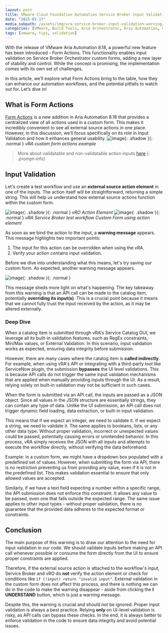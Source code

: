 ```yaml
---
layout: post
title: VMware Cloud Foundation Automation Service Broker Input Validation Deep Dive
date: "2025-01-17"
media_subpath: /assets/img/vra-service-broker-input-validation-warning/
categories: [VMware, Build Tools, Aria Orchestrator, Aria Automation, VMware Cloud Foundation Orchestrator, VMware Cloud Foundation Automation]
tags: [vmware, tips, validation]
---
```

With the release of VMware Aria Automation 8.18, a powerful new feature has been introduced - Form Actions. This functionality enables input validation on Service Broker Orchestrator custom forms, adding a new layer of stability and control. While the concept is promising, the implementation comes with its own set of challenges.

In this article, we’ll explore what Form Actions bring to the table, how they can enhance our automation workflows, and the potential pitfalls to watch out for. Let’s dive in!

## What is Form Actions

[Form Actions](https://techdocs.broadcom.com/us/en/vmware-cis/aria/aria-automation/8-18/consumption-on-prem-using-master-map-8-18/service-catalog-setting-up-service-catalog-for-your-organization/service-broker-custom-forms-customize-a-request-form/service-broker-custom-forms-learn-more-about-service-broker-custom-forms.html#:~:text=The%20Form%20Actions%20tab%20in%20the%20custom%20form%20designer%20shows%20a%20list%20of%20all%20actions%20that%20are%20used%20in%20the%20form.) is a new addition in Aria Automation 8.18 that provides a centralized view of all actions used in a custom form. This makes it incredibly convenient to see all external source actions in one place. However, in this discussion, we’ll focus specifically on its role in Input Validation and how it enhances general usability.
![image](image.png){: .shadow }{: .normal }
_vRA custom form actions example_

> More about validatable and non-validatable action inputs [here](https://techdocs.broadcom.com/us/en/vmware-cis/private-ai/foundation-with-nvidia/5-2/service-broker-custom-forms-learn-more-about-service-broker-custom-forms.html#:~:text=actions%20used%20in%20custom%20forms%20might%20contain%20inputs%20that%20can't%20be%20validated%20when%20the%20form%20is%20called%20using%20the%20API.%20When%20you%20save%20a%20form%20which%20contains%20unvalidatable%20actions%2C%20a%20warning%20appears.%20To%20save%20the%20form%2C%20you%20must%20confirm%20that%20the%20actions%20were%20developed%20according%20to%20best%20practices.)
{: .prompt-info}

## Input Validation

Let's create a test workflow and use an **external source action element** in one of the inputs. The action itself will be straightforward, returning a simple string. This will help us understand how external source actions function within the custom form.

![image](image-2.png){: .shadow }{: .normal }
_vRO Action Element_
![image](image-1.png){: .shadow }{: .normal }
_vRA Service Broker test workflow Custom Form using action element_

As soon as we bind the action to the input, a **warning message** appears. This message highlights two important points:

1. The input for this action can be overridden when using the vRA.
2. Verify your action contains input validation.

Before we dive into understanding what this means, let's try saving our custom form. As expected, another warning message appears.

![image](image-3.png){: .shadow }{: .normal }

This message sheds more light on what's happening. The key takeaway from this warning is that an API call can be made to the catalog item, potentially **overriding its input(s)**. This is a crucial point because it means that we cannot fully trust the input received by the action, as it may be altered externally.

### Deep Dive

When a catalog item is submitted through vRA's Service Catalog GUI, we leverage all its built-in validation features, such as RegEx constraints, Min/Max values, or External Validation. In this scenario, input validation works as expected, ensuring data integrity before submission.  

However, there are many cases where the catalog item is **called indirectly**. For example, when using vRA's API or integrating with a third-party tool like ServiceNow plugin, the submission **bypasses** the UI level validations. This is because API calls do not trigger the same input validation mechanisms that are applied when manually providing inputs through the UI. As a result, relying solely on built-in validation may not be sufficient in such cases.

When the form is submitted via an API call, the inputs are passed as a JSON object. Since all values in the JSON structure are essentially strings, they can contain any type of data. Unlike the UI submission, an API call does not trigger dynamic field loading, data extraction, or built-in input validation.  

This means that if we expect an integer, we need to validate it. If we expect a string, we need to validate it. The same applies to booleans, lists, or any other data type. Without proper validation, incorrect or unexpected values could be passed, potentially causing errors or unintended behavior. In this process, vRA simply receives the JSON with all inputs and attempts to execute the workflow directly, without verifying the data beforehand.

Example: in a custom form, we might have a dropdown box populated with a predefined set of values. However, when submitting the form via API, there is no restriction preventing us from providing any value, even if it is not in the predefined list. This makes validation essential to ensure that only allowed values are accepted.  

Similarly, if we have a text field expecting a number within a specific range, the API submission does not enforce this constraint. It allows any value to be passed, even one that falls outside the expected range. The same issue applies to other input types - without proper validation, there is no guarantee that the provided data adheres to the expected format or constraints.

## Conclusion

The main purpose of this warning is to draw our attention to the need for input validation in our code. We should validate inputs before making an API call whenever possible or consume the form directly from the UI to ensure proper constraints are applied.  

Therefore, if the external source action is attached to the workflow's input, Service Broker and vRO do **not** verify the action element or check for conditions like `if (!input) return "invalid input"`. External validation in the custom form does not affect this process, and there is nothing we can do in the code to make the warning disappear - aside from clicking the **I UNDERSTAND** button, which is just a warning message.  

Despite this, the warning is crucial and should not be ignored. Proper input validation is always a best practice. Relying **only** on UI-level validation is risky, as API calls can bypass these checks. In the end, it is always better to enforce validation in the code to ensure data integrity and avoid potential issues.
